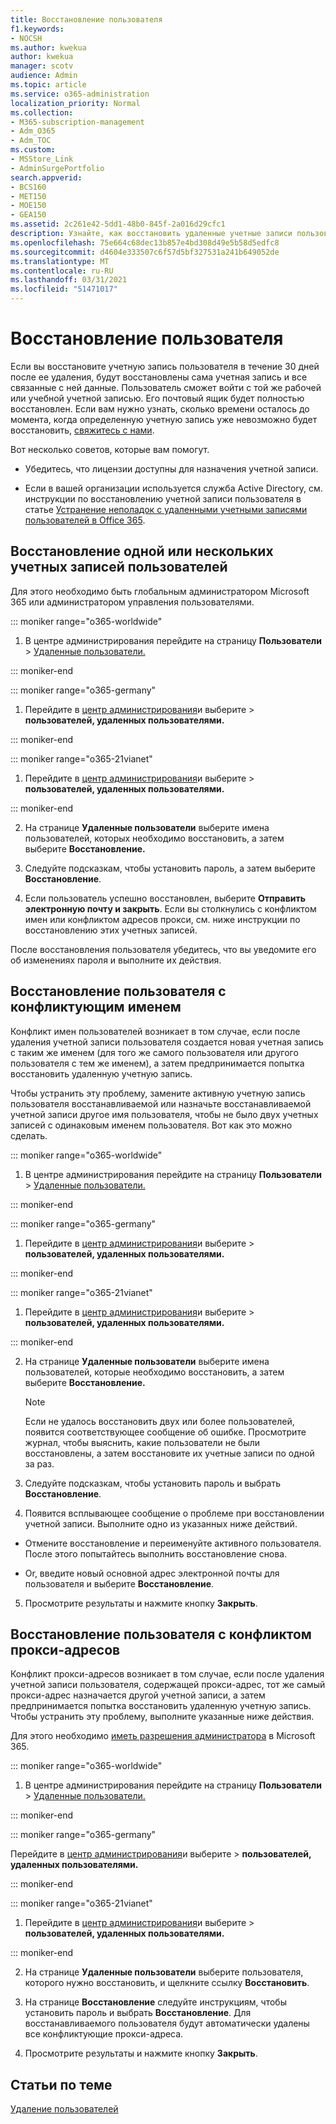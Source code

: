 ```yaml
---
title: Восстановление пользователя
f1.keywords:
- NOCSH
ms.author: kwekua
author: kwekua
manager: scotv
audience: Admin
ms.topic: article
ms.service: o365-administration
localization_priority: Normal
ms.collection:
- M365-subscription-management
- Adm_O365
- Adm_TOC
ms.custom:
- MSStore_Link
- AdminSurgePortfolio
search.appverid:
- BCS160
- MET150
- MOE150
- GEA150
ms.assetid: 2c261e42-5dd1-48b0-845f-2a016d29cfc1
description: Узнайте, как восстановить удаленные учетные записи пользователей и все связанные данные.
ms.openlocfilehash: 75e664c68dec13b857e4bd308d49e5b58d5edfc8
ms.sourcegitcommit: d4604e333507c6f57d5bf327531a241b649052de
ms.translationtype: MT
ms.contentlocale: ru-RU
ms.lasthandoff: 03/31/2021
ms.locfileid: "51471017"
---
```

# <a name="restore-a-user"></a>Восстановление пользователя
   
Если вы восстановите учетную запись пользователя в течение 30 дней после ее удаления, будут восстановлены сама учетная запись и все связанные с ней данные. Пользователь сможет войти с той же рабочей или учебной учетной записью. Его почтовый ящик будет полностью восстановлен. Если вам нужно узнать, сколько времени осталось до момента, когда определенную учетную запись уже невозможно будет восстановить, [свяжитесь с нами](../contact-support-for-business-products.md).
  
Вот несколько советов, которые вам помогут.
  
- Убедитесь, что лицензии доступны для назначения учетной записи.
    
- Если в вашей организации используется служба Active Directory, см. инструкции по восстановлению учетной записи пользователя в статье [Устранение неполадок с удаленными учетными записями пользователей в Office 365](https://support.microsoft.com/kb/2619308). 
    
## <a name="restore-one-or-more-user-accounts"></a>Восстановление одной или нескольких учетных записей пользователей

Для этого необходимо быть глобальным администратором Microsoft 365 или администратором управления пользователями. 
  
 
::: moniker range="o365-worldwide"

1. В центре администрирования перейдите на страницу **Пользователи** \> <a href="https://go.microsoft.com/fwlink/p/?linkid=2071581" target="_blank">Удаленные пользователи.</a>

::: moniker-end

::: moniker range="o365-germany"

1. Перейдите в [центр администрирования](https://go.microsoft.com/fwlink/p/?linkid=848041)и выберите  \> **пользователей, удаленных пользователями.**

::: moniker-end

::: moniker range="o365-21vianet"

1. Перейдите в [центр администрирования](https://go.microsoft.com/fwlink/p/?linkid=850627)и выберите  \> **пользователей, удаленных пользователями.**

::: moniker-end

2. На странице **Удаленные пользователи** выберите имена пользователей, которых необходимо восстановить, а затем выберите **Восстановление.**
    
 
3. Следуйте подсказкам, чтобы установить пароль, а затем выберите **Восстановление**.
    
4. Если пользователь успешно восстановлен, выберите **Отправить электронную почту и закрыть**. Если вы столкнулись с конфликтом имен или конфликтом адресов прокси, см. ниже инструкции по восстановлению этих учетных записей.
    
После восстановления пользователя убедитесь, что вы уведомите его об изменениях пароля и выполните их действия.
  
## <a name="restore-a-user-that-has-a-user-name-conflict"></a>Восстановление пользователя с конфликтующим именем
<a name="RestoreUserNameConflict"> </a>

Конфликт имен пользователей возникает в том случае, если после удаления учетной записи пользователя создается новая учетная запись с таким же именем (для того же самого пользователя или другого пользователя с тем же именем), а затем предпринимается попытка восстановить удаленную учетную запись.
  
Чтобы устранить эту проблему, замените активную учетную запись пользователя восстанавливаемой или назначьте восстанавливаемой учетной записи другое имя пользователя, чтобы не было двух учетных записей с одинаковым именем пользователя. Вот как это можно сделать.
  

::: moniker range="o365-worldwide"

1. В центре администрирования перейдите на страницу **Пользователи** \> <a href="https://go.microsoft.com/fwlink/p/?linkid=2071581" target="_blank">Удаленные пользователи.</a>

::: moniker-end

::: moniker range="o365-germany"

1. Перейдите в [центр администрирования](https://go.microsoft.com/fwlink/p/?linkid=848041)и выберите  \> **пользователей, удаленных пользователями.**

::: moniker-end

::: moniker range="o365-21vianet"

1. Перейдите в [центр администрирования](https://go.microsoft.com/fwlink/p/?linkid=850627)и выберите  \> **пользователей, удаленных пользователями.**

::: moniker-end

  
2. На странице **Удаленные пользователи** выберите имена пользователей, которые необходимо восстановить, а затем выберите **Восстановление.**
    
    > [!NOTE]
    > Если не удалось восстановить двух или более пользователей, появится соответствующее сообщение об ошибке. Просмотрите журнал, чтобы выяснить, какие пользователи не были восстановлены, а затем восстановите их учетные записи по одной за раз. 
  
3. Следуйте подсказкам, чтобы установить пароль и выбрать **Восстановление**.
    
4. Появится всплывающее сообщение о проблеме при восстановлении учетной записи. Выполните одно из указанных ниже действий.
    
  - Отмените восстановление и переименуйте активного пользователя. После этого попытайтесь выполнить восстановление снова.
    
  - Or, введите новый основной адрес электронной почты для пользователя и выберите **Восстановление**.
    
5. Просмотрите результаты и нажмите кнопку **Закрыть**.
    
## <a name="restore-a-user-that-has-a-proxy-address-conflict"></a>Восстановление пользователя с конфликтом прокси-адресов

Конфликт прокси-адресов возникает в том случае, если после удаления учетной записи пользователя, содержащей прокси-адрес, тот же самый прокси-адрес назначается другой учетной записи, а затем предпринимается попытка восстановить удаленную учетную запись. Чтобы устранить эту проблему, выполните указанные ниже действия.
  
Для этого необходимо [иметь разрешения администратора](about-admin-roles.md) в Microsoft 365. 
  

::: moniker range="o365-worldwide"

1. В центре администрирования перейдите на страницу **Пользователи** \> <a href="https://go.microsoft.com/fwlink/p/?linkid=2071581" target="_blank">Удаленные пользователи.</a>

::: moniker-end

::: moniker range="o365-germany"

Перейдите в [центр администрирования](https://go.microsoft.com/fwlink/p/?linkid=848041)и выберите  \> **пользователей, удаленных пользователями.**

::: moniker-end

::: moniker range="o365-21vianet"

1. Перейдите в [центр администрирования](https://go.microsoft.com/fwlink/p/?linkid=850627)и выберите  \> **пользователей, удаленных пользователями.**

::: moniker-end

2. На странице **Удаленные пользователи** выберите пользователя, которого нужно восстановить, и щелкните ссылку **Восстановить**. 
    
3. На странице **Восстановление** следуйте инструкциям, чтобы установить пароль и выбрать **Восстановление**. Для восстанавливаемого пользователя будут автоматически удалены все конфликтующие прокси-адреса.
    
4. Просмотрите результаты и нажмите кнопку **Закрыть**.

## <a name="related-articles"></a>Статьи по теме

[Удаление пользователей](delete-a-user.md)
